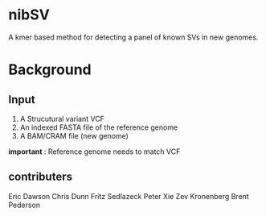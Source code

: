 # nibSV

A kmer based method for detecting a panel of known SVs in new genomes.

# Background

## Input

1. A Strucutural variant VCF
2. An indexed FASTA file of the reference genome
3. A BAM/CRAM file (new genome)

**important** : Reference genome needs to match VCF


## contributers
Eric Dawson
Chris Dunn
Fritz Sedlazeck
Peter Xie
Zev Kronenberg
Brent Pederson
